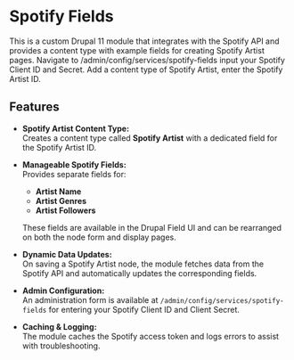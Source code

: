 # Spotify Fields

This is a custom Drupal 11 module that integrates with the Spotify API and provides a content type with example fields for creating Spotify Artist pages.
Navigate to /admin/config/services/spotify-fields input your Spotify Client ID and Secret. 
Add a content type of Spotify Artist, enter the Spotify Artist ID. 

## Features

- **Spotify Artist Content Type:**  
  Creates a content type called **Spotify Artist** with a dedicated field for the Spotify Artist ID.

- **Manageable Spotify Fields:**  
  Provides separate fields for:
  - **Artist Name**
  - **Artist Genres**
  - **Artist Followers**
  
  These fields are available in the Drupal Field UI and can be rearranged on both the node form and display pages.

- **Dynamic Data Updates:**  
  On saving a Spotify Artist node, the module fetches data from the Spotify API and automatically updates the corresponding fields.

- **Admin Configuration:**  
  An administration form is available at `/admin/config/services/spotify-fields` for entering your Spotify Client ID and Client Secret. 
- **Caching & Logging:**  
  The module caches the Spotify access token and logs errors to assist with troubleshooting.

